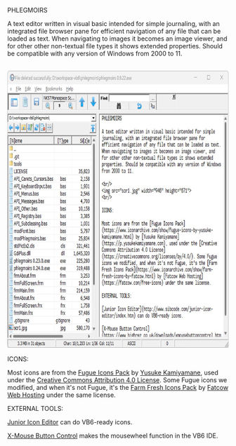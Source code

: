 PHLEGMOIRS

A text editor written in visual basic intended for simple journaling, with an integrated file browser pane for efficient navigation of any file that can be loaded as text. When navigating to images it becomes an image viewer, and for other other non-textual file types it shows extended properties. Should be compatible with any version of Windows from 2000 to 11.

<br/>
<img src="scr1.jpg" width="780" height="632">
<br/>

ICONS:

Most icons are from the [Fugue Icons Pack](https://www.iconarchive.com/show/fugue-icons-by-yusuke-kamiyamane.html) by [Yusuke Kamiyamane](https://p.yusukekamiyamane.com), used under the [Creative Commons Attribution 4.0 License](https://creativecommons.org/licenses/by/4.0/). Some Fugue icons we modified, and when it's not Fugue, it's the [Farm Fresh Icons Pack](https://www.iconarchive.com/show/farm-fresh-icons-by-fatcow.html) by [Fatcow Web Hosting](https://fatcow.com/free-icons) under the same license.

EXTERNAL TOOLS:

[Junior Icon Editor](http://www.sibcode.com/junior-icon-editor/index.htm) can do VB6-ready icons.

[X-Mouse Button Control](https://www.highrez.co.uk/downloads/xmousebuttoncontrol.htm) makes the mousewheel function in the VB6 IDE.
